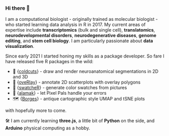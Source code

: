 ### Hi there 👋

I am a computational biologist - originally trained as molecular biologist - who started learning data analysis in R in 2017. My current areas of expertise include **transcriptomics** (bulk and single cell), **translatomics**, **neurodevelopmental disorders**, **neurodegenerative diseases**, **genome editing**, and **stem cell biology**. I am particularly passionate about **data visualization**. 

Since early 2021 I started honing my skills as a package developer. So fare I have released five R packages in the wild:

- 🧠 {[coldcuts](http://github.com/langleylab/coldcuts)} - draw and render neuroanatomical segmentations in 2D and 3D
- 🍳 {[oveRlay](http://github.com/gdagstn/oveRlay)} - annotate 2D scatterplots with overlay polygons
- 🎨 {[swatcheR](https://github.com/gdagstn/swatcheR)} - generate color swatches from pictures
- 🦜 {[alamak](https://github.com/gdagstn/alamak)} - let Pixel Pals handle your errors
- 🗺️ {[Borges](https://github.com/gdagstn/borges)} - antique cartographic style UMAP and tSNE plots

with hopefully more to come.

🛠 I am currently learning **three.js**, a little bit of **Python** on the side, and **Arduino** physical computing as a hobby. 
